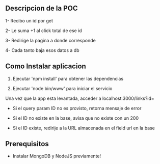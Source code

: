 ## Descripcion de la POC

1- Recibo un id por get

2- Le suma +1 al click total de ese id

3- Redirige la pagina a donde corresponde

4- Cada tanto baja esos datos a db


## Como Instalar aplicacion

1. Ejecutar 'npm install' para obtener las dependencias

2. Ejecutar 'node bin/www' para iniciar el servicio


Una vez que la app esta levantada, acceder a localhost:3000/links?id=<ID>

* Si el query param ID no es provisto, retorna mensaje de error

* Si el ID no existe en la base, avisa que no existe con un 200

* Si el ID existe, redirije a la URL almacenada en el field url en la base


## Prerequisitos


* Instalar MongoDB y NodeJS previamente!
